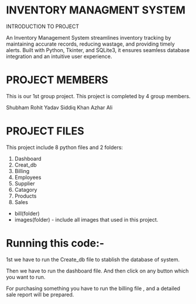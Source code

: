 # INVENTORY MANAGMENT SYSTEM

INTRODUCTION TO PROJECT

An Inventory Management System streamlines inventory tracking by maintaining accurate records, reducing wastage, and providing timely alerts. Built with Python, Tkinter, and SQLite3, it ensures seamless database integration and an intuitive user experience.

# PROJECT MEMBERS

This is our 1st group project. This project is completed by 4 group members.

Shubham
Rohit Yadav
Siddiq Khan 
Azhar Ali

# PROJECT FILES

This project include 8 python files and 2 folders:
1. Dashboard
2. Creat_db
3. Billing 
4. Employees
5. Supplier
6. Catagory
7. Products
8. Sales 

* bill(folder)
* images(folder) - include all images that used in this project.

# Running this code:-
1st we have to run the Create_db file to stablish the database of system.

Then we have to run the dashboard file.
And then click on any button which you want to run.

For purchasing something you have to run the billing file , and a detailed sale report will be prepared.